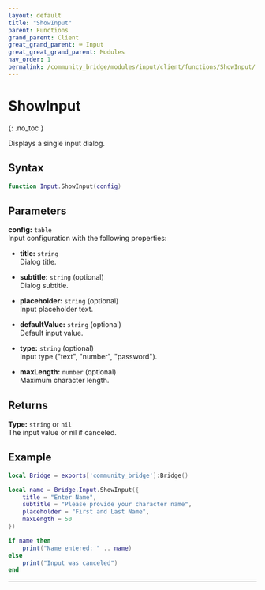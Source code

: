 ```yaml
---
layout: default
title: "ShowInput"
parent: Functions
grand_parent: Client
great_grand_parent: ⌨️ Input
great_great_grand_parent: Modules
nav_order: 1
permalink: /community_bridge/modules/input/client/functions/ShowInput/
---
```


# ShowInput
{: .no_toc }

Displays a single input dialog.

## Syntax

```lua
function Input.ShowInput(config)
```

## Parameters

**config:** `table`  
Input configuration with the following properties:

- **title:** `string`  
  Dialog title.

- **subtitle:** `string` (optional)  
  Dialog subtitle.

- **placeholder:** `string` (optional)  
  Input placeholder text.

- **defaultValue:** `string` (optional)  
  Default input value.

- **type:** `string` (optional)  
  Input type ("text", "number", "password").

- **maxLength:** `number` (optional)  
  Maximum character length.

## Returns

**Type:** `string` or `nil`  
The input value or nil if canceled.

## Example

```lua
local Bridge = exports['community_bridge']:Bridge()

local name = Bridge.Input.ShowInput({
    title = "Enter Name",
    subtitle = "Please provide your character name",
    placeholder = "First and Last Name",
    maxLength = 50
})

if name then
    print("Name entered: " .. name)
else
    print("Input was canceled")
end
```

---